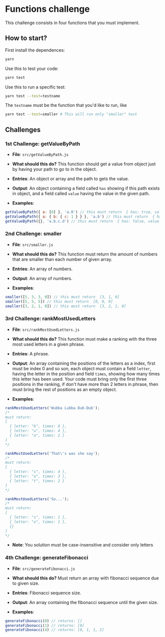 # Functions challenge

This challenge consists in four functions that you must implement.

## How to start?

First install the dependences:

```bash
yarn
```

Use this to test your code:

```bash
yarn test
```

Use this to run a specific test:

```bash
yarn test --test=testname
```

The `testname` must be the function that you'd like to run, like

```bash
yarn test --test=smaller # This will run only "smaller" test
```

## Challenges

### 1st Challenge: getValueByPath

* **File**: `src/getValueByPath.js`

* **What should this do?** This function should get a value from object just by having your path to go to in the object.

* **Entries**: An object or array and the path to gets the value.

* **Output**: An object containing a field called `has` showing if this path exists in object, and a field called `value` having the value in the given path.

* **Examples**:
```js
getValueByPath({ a: [8] }, 'a.0') // this must return  { has: true, value: 8 }
getValueByPath({ a: { b: { c: 1 } } }, 'a.b') // this must return  { has: true, value: { c: 1 } }
getValueByPath({}, 'a.b.c.d') // this must return  { has: false, value: undefined }
```

### 2nd Challenge: smaller

* **File**: `src/smaller.js`

* **What should this do?** This function must return the amount of numbers that are smaller than each number of given array.

* **Entries**: An array of numbers.

* **Output**: An array of numbers.

* **Examples**:
```js
smaller([5, 3, 3, 0]) // this must return  [3, 1, 0]
smaller([5, 5, 5]) // this must return  [0, 0, 0]
smaller([3, 2, 1, 0]) // this must return  [3, 2, 1, 0]
```

### 3rd Challenge: rankMostUsedLetters

* **File**: `src/rankMostUsedLetters.js`

* **What should this do?** This function must make a ranking with the three most used letters in a given phrase.

* **Entries**: A phrase.

* **Output**: An array containing the positions of the letters as a index, first must be index 0 and so son, each object must contain a field `letter`, having the letter in the position and field `times`, showing how many times this letter has been used. Your code must bring only the first three positions in the ranking, if don't have more than 2 letters in phrase, then must bring the rest of positions as an empty object.

* **Examples**:
```js
rankMostUsedLetters('Wubba Lubba Dub-Dub');
/*
must return:
[
  { letter: "b", times: 6 },
  { letter: "u", times: 4 },
  { letter: "a", times: 2 }
]
*/

rankMostUsedLetters('That\'s was she say');
/*
must return:
[
  { letter: "s", times: 4 },
  { letter: "a", times: 3 },
  { letter: "t", times: 2 }
]
*/

rankMostUsedLetters('So...');
/*
must return:
[
  { letter: "s", times: 1 },
  { letter: "o", times: 1 },
  {}
]
*/
```

* **Note**: You solution must be case-insensitive and consider only letters

### 4th Challenge: generateFibonacci

* **File**: `src/generateFibonacci.js`

* **What should this do?** Must return an array with fibonacci sequence due to given size.

* **Entries**: Fibonacci sequence size.

* **Output**: An array containing the fibonacci sequence until the given size.

* **Examples**:

```js
generateFibonacci(0) // returns: []
generateFibonacci(1) // returns: [0]
generateFibonacci(4) // returns: [0, 1, 1, 2]
```
